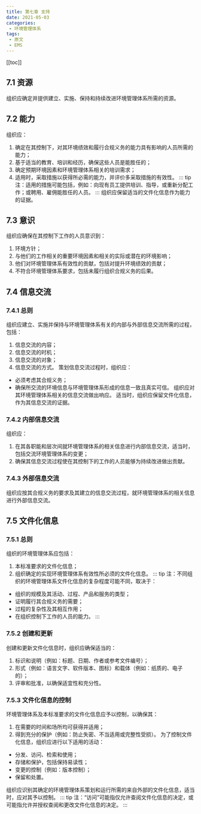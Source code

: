 ```yaml
---
title: 第七章 支持
date: 2021-05-03
categories:
 - 环境管理体系
tags:
 - 原文
 - EMS
---
```

[[toc]]
## 7.1 资源
组织应确定并提供建立、实施、保持和持续改进环境管理体系所需的资源。
## 7.2 能力
组织应：
1. 确定在其控制下，对其环境绩效和履行合规义务的能力具有影响的人员所需的能力；
2. 基于适当的教育、培训和经历，确保这些人员是能胜任的；
3. 确定预期环境因素和环境管理体系相关的培训需求；
4. 适用时，采取措施以获得所必需的能力，并评价多采取措施的有效性。
::: tip
注：适用的措施可能包括，例如：向现有员工提供培训、指导，或重新分配工作；或聘用、雇佣能胜任的人员。
:::
组织应保留适当的文件化信息作为能力的证据。
## 7.3 意识
组织应确保在其控制下工作的人员意识到：
1. 环境方针；
2. 与他们的工作相关的重要环境因素和相关的实际或潜在的环境影响；
3. 他们对环境管理体系有效性的贡献，包括对提升环境绩效的贡献；
4. 不符合环境管理体系要求，包括未履行组织合规义务的后果。
## 7.4 信息交流
### 7.4.1 总则
组织应建立、实施并保持与环境管理体系有关的内部与外部信息交流所需的过程，包括：
1. 信息交流的内容；
2. 信息交流的时机；
3. 信息交流的对象；
4. 信息交流的方式。
策划信息交流过程时，组织应：
+ 必须考虑其合规义务；
+ 确保所交流的环境信息与环境管理体系形成的信息一致且真实可信。
组织应对其环境管理体系相关的信息交流做出响应。
适当时，组织应保留文件化信息，作为其信息交流的证据。
### 7.4.2 内部信息交流
组织应：
1. 在其各职能和层次间就环境管理体系的相关信息进行内部信息交流，适当时，包括交流环境管理体系的变更；
2. 确保其信息交流过程使在其控制下的工作的人员能够为持续改进做出贡献。
### 7.4.3 外部信息交流
组织应按其合规义务的要求及其建立的信息交流过程，就环境管理体系的相关信息进行外部信息交流。
## 7.5 文件化信息
### 7.5.1 总则
组织的环境管理体系应包括：
1. 本标准要求的文件化信息；
2. 组织确定的实现环境管理体系有效性所必须的文件化信息。
::: tip
注：不同组织的环境管理体系文件化信息的复杂程度可能不同，取决于：
+ 组织的规模及其活动、过程、产品和服务的类型； 
+ 证明履行其合规义务的需要；
+ 过程的复杂性及其相互作用；
+ 在组织控制下工作的人员的能力。
:::

### 7.5.2 创建和更新
创建和更新文件化信息时，组织应确保适当的：
1. 标识和说明（例如：标题、日期、作者或参考文件编号）；
2. 形式（例如：语言文字、软件版本、图标）和载体（例如：纸质的、电子的）；
3. 评审和批准，以确保适宜性和充分性。
### 7.5.3 文件化信息的控制
环境管理体系及本标准要求的文件化信息应予以控制，以确保其：
1. 在需要的时间和场所均可获得并适用；
2. 得到充分的保护（例如：防止失密、不当适用或完整性受损）。
为了控制文件化信息，组织应进行以下适用的活动：
+ 分发、访问、检索和使用；
+ 存储和保护，包括保持易读性；
+ 变更的控制（例如：版本控制）；
+ 保留和处置。

组织应识别其确定的环境管理体系策划和运行所需的来自外部的文件化信息，适当时，应对其予以控制。
::: tip
注：“访问”可能指仅允许查阅文件化信息的决定，或可能指允许并授权查阅和更改文件化信息的决定。
:::